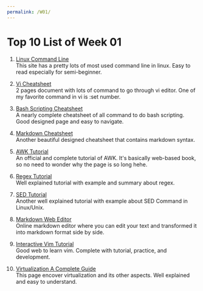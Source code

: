 ```yaml
---
permalink: /W01/
---
```


# Top 10 List of Week 01

1. [Linux Command Line](https://cheatography.com/davechild/cheat-sheets/linux-command-line/)<br>
This site has a pretty lots of most used command line in linux. Easy to read especially for semi-beginner.

2. [Vi Cheatsheet](http://www.atmos.albany.edu/daes/atmclasses/atm350/vi_cheat_sheet.pdf)<br>
2 pages document with lots of command to go through vi editor. One of my favorite command in vi is :set number.

3. [Bash Scripting Cheatsheet](https://devhints.io/bash)<br>
A nearly complete cheatsheet of all command to do bash scripting. Good designed page and easy to navigate.

4. [Markdown Cheatsheet](https://guides.github.com/pdfs/markdown-cheatsheet-online.pdf)<br>
Another beautiful designed cheatsheet that contains markdown syntax.

5. [AWK Tutorial](https://www.gnu.org/software/gawk/manual/gawk.html)<br>
An official and complete tutorial of AWK. It's basically web-based book, so no need to wonder why the page is so long hehe.

6. [Regex Tutorial](https://medium.com/factory-mind/regex-tutorial-a-simple-cheatsheet-by-examples-649dc1c3f285)<br>
Well explained tutorial with example and summary about regex. 

7. [SED Tutorial](https://www.geeksforgeeks.org/sed-command-in-linux-unix-with-examples/)<br>
Another well explained tutorial with example about SED Command in Linux/Unix.

8. [Markdown Web Editor](https://stackedit.io/app#)<br>
Online markdown editor where you can edit your text and transformed it into markdown format side by side.

9. [Interactive Vim Tutorial](https://www.openvim.com/)<br>
Good web to learn vim. Complete with tutorial, practice, and development.

10. [Virtualization A Complete Guide](https://www.ibm.com/cloud/learn/virtualization-a-complete-guide)<br>
This page encover virtualization and its other aspects. Well explained and easy to understand.
